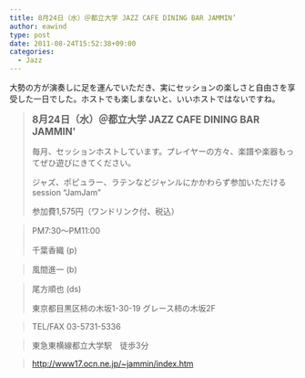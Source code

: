 ```yaml
---
title: 8月24日（水）＠都立大学 JAZZ CAFE DINING BAR JAMMIN’
author: eawind
type: post
date: 2011-08-24T15:52:38+09:00
categories:
  - Jazz
---
```

大勢の方が演奏しに足を運んでいただき、実にセッションの楽しさと自由さを享受した一日でした。ホストでも楽しまないと、いいホストではないですね。

> **<big>8月24日（水）＠都立大学 JAZZ CAFE DINING BAR JAMMIN'</big>**
>
> 毎月、セッションホストしています。プレイヤーの方々、楽譜や楽器もってぜひ遊びにきてください。
>
> ジャズ、ポピュラー、ラテンなどジャンルにかかわらず参加いただけるsession &#8220;JamJam&#8221;
>
> 参加費1,575円（ワンドリンク付、税込）

> PM7:30〜PM11:00
>
> 千葉香織 (p)

> 風間進一 (b)

> 尾方順也 (ds)
>
> 東京都目黒区柿の木坂1-30-19 グレース柿の木坂2F

> TEL/FAX 03-5731-5336

> 東急東横線都立大学駅　徒歩3分

> http://www17.ocn.ne.jp/~jammin/index.htm
